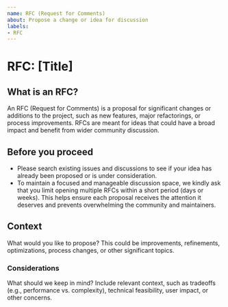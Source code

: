 ```yaml
---
name: RFC (Request for Comments)
about: Propose a change or idea for discussion
labels:
- RFC
---
```


# RFC: [Title]

## What is an RFC?

An RFC (Request for Comments) is a proposal for significant changes or additions to the project,
such as new features, major refactorings, or process improvements. RFCs are meant for ideas that
could have a broad impact and benefit from wider community discussion.

## Before you proceed

- Please search existing issues and discussions to see if your idea has already been proposed or is under consideration.
- To maintain a focused and manageable discussion space, we kindly ask that you limit opening multiple RFCs within a short period (days or weeks). This helps ensure each proposal receives the attention it deserves and prevents overwhelming the community and maintainers.

## Context

What would you like to propose? This could be improvements, refinements, optimizations, process changes, or other significant topics.

### Considerations

What should we keep in mind? Include relevant context, such as tradeoffs (e.g., performance vs. complexity), technical feasibility, user impact, or other concerns.
